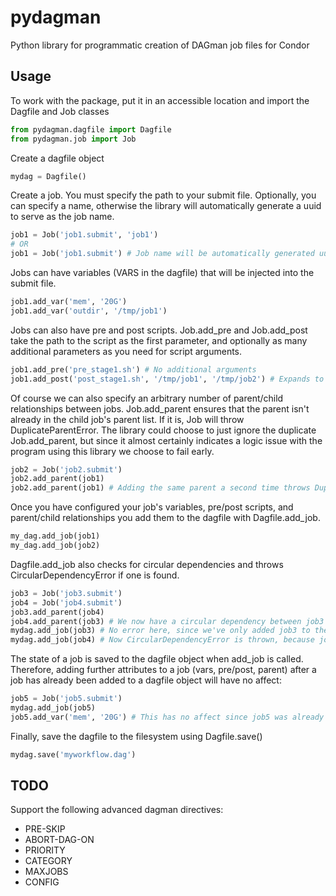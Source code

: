 pydagman
========

Python library for programmatic creation of DAGman job files for Condor

Usage
-----
To work with the package, put it in an accessible location and import the Dagfile and Job classes
```python
from pydagman.dagfile import Dagfile
from pydagman.job import Job
```

Create a dagfile object
```python
mydag = Dagfile()
```

Create a job.  You must specify the path to your submit file.  Optionally, you can specify a name, otherwise the library will automatically generate a uuid to serve as the job name.
```python
job1 = Job('job1.submit', 'job1')
# OR
job1 = Job('job1.submit') # Job name will be automatically generated uuid
```

Jobs can have variables (VARS in the dagfile) that will be injected into the submit file.
```python
job1.add_var('mem', '20G')
job1.add_var('outdir', '/tmp/job1')
```

Jobs can also have pre and post scripts.  Job.add\_pre and Job.add\_post take the path to the script as the first parameter, and optionally as many additional parameters as you need for script arguments.
```python
job1.add_pre('pre_stage1.sh') # No additional arguments
job1.add_post('post_stage1.sh', '/tmp/job1', '/tmp/job2') # Expands to 'post-stage1.sh /tmp/job1 /tmp/job2'
```

Of course we can also specify an arbitrary number of parent/child relationships between jobs.  Job.add\_parent ensures that the parent isn't already in the child job's parent list.  If it is, Job will throw DuplicateParentError.  The library could choose to just ignore the duplicate Job.add\_parent, but since it almost certainly indicates a logic issue with the program using this library we choose to fail early.
```python
job2 = Job('job2.submit')
job2.add_parent(job1)
job2.add_parent(job1) # Adding the same parent a second time throws DuplicateParentError
```

Once you have configured your job's variables, pre/post scripts, and parent/child relationships you add them to the dagfile with Dagfile.add\_job.
```python
my_dag.add_job(job1)
my_dag.add_job(job2)
```

Dagfile.add\_job also checks for circular dependencies and throws CircularDependencyError if one is found.
```python
job3 = Job('job3.submit')
job4 = Job('job4.submit')
job3.add_parent(job4)
job4.add_parent(job3) # We now have a circular dependency between job3 and job4, but they are not checked until the jobs                        # are added to the dagfile
mydag.add_job(job3) # No error here, since we've only added job3 to the dagfile so far
mydag.add_job(job4) # Now CircularDependencyError is thrown, because job3 already specified job4 as it's parent
```

The state of a job is saved to the dagfile object when add_job is called.  Therefore, adding further attributes to a job (vars, pre/post, parent) after a job has already been added to a dagfile object will have no affect:
```python
job5 = Job('job5.submit')
mydag.add_job(job5)
job5.add_var('mem', '20G') # This has no affect since job5 was already added to the dagfile.
```

Finally, save the dagfile to the filesystem using Dagfile.save()
```python
mydag.save('myworkflow.dag')
```

TODO
----
Support the following advanced dagman directives:
* PRE-SKIP
* ABORT-DAG-ON
* PRIORITY
* CATEGORY
* MAXJOBS
* CONFIG
